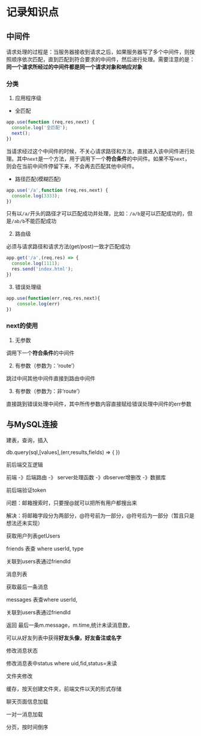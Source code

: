 # 记录知识点

## 中间件

请求处理的过程是：当服务器接收到请求之后，如果服务器写了多个中间件，则按照顺序依次匹配，直到匹配到符合要求的中间件，然后进行处理。需要注意的是：**同一个请求所经过的中间件都是同一个请求对象和响应对象**

### 分类

1. 应用程序级

- 全匹配

```js
app.use(function (req,res,next) {
  console.log('全匹配');
  next();
})
```

当请求经过这个中间件的时候，不关心请求路径和方法，直接进入该中间件进行处理。其中`next`是一个方法，用于调用下一个**符合条件**的中间件。如果不写`next`，则会在当前中间件停留下来，不会再去匹配其他中间件。

- 路径匹配(模糊匹配)

```js
app.use('/a',function (req,res,next) {
  console.log(3333);
})
```

只有以`/a/`开头的路径才可以匹配成功并处理，比如：`/a/b`是可以匹配成功的，但是`/ab/b`不能匹配成功

2. 路由级

必须与请求路径和请求方法(get/post)一致才匹配成功

```js
app.get('/a',(req,res) => {
  console.log(1111);
  res.send('index.html');
})
```

3. 错误处理级

```js
app.use(function(err,req,res,next){
	console.log(err)
})
```



### next的使用

1. 无参数

调用下一个**符合条件**的中间件

2. 有参数（参数为：‘route’）

跳过中间其他中间件直接到路由中间件

3. 有参数（参数为：非‘route’）

直接跳到错误处理中间件，其中所传参数内容直接赋给错误处理中间件的err参数



## 与MySQL连接

建表，查询，插入

db.query(sql,[values],(err,results,fields) => { })





前后端交互逻辑

前端  -》后端路由  -》 server处理函数 -》dbserver增删改 -》数据库



前后端验证token



问题：邮箱搜索时，只要搜@就可以把所有用户都搜出来

解决：将邮箱字段分为两部分，@符号前为一部分，@符号后为一部分（暂且只是想法还未实现）



获取用户列表getUsers

friends 表查 where userId, type

关联到users表通过friendId



消息列表

获取最后一条消息

messages 表查where userId,

关联到users表通过friendId

返回 最后一条m.message，m.time,统计未读消息数，

可以从好友列表中获得**好友头像，好友备注或名字**

修改消息状态

修改消息表中status where uid,fid,status=未读



文件夹修改

缓存，按天创建文件夹，前端文件以天的形式存储



聊天页面信息加载

一对一消息加载

分页，按时间倒序